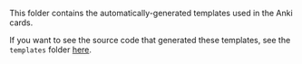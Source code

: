 This folder contains the automatically-generated templates used in the Anki cards.

If you want to see the source code that generated these templates,
see the `templates` folder [here](https://github.com/Aquafina-water-bottle/jp-mining-note/tree/master/templates).
